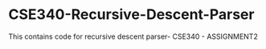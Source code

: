 # CSE340-Recursive-Descent-Parser
This contains code for recursive descent parser- CSE340 - ASSIGNMENT2
